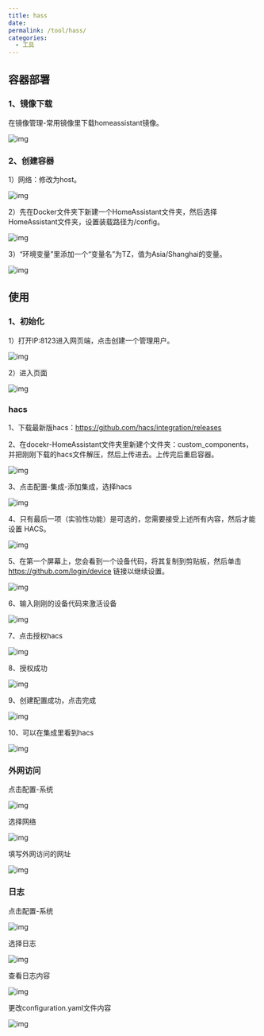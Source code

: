 ```yaml
---
title: hass
date:
permalink: /tool/hass/
categories:
  - 工具
---
```


## 容器部署

### 1、镜像下载

在镜像管理-常用镜像里下载homeassistant镜像。

![img](./img/0301.png)

### 2、创建容器

1）网络：修改为host。

![img](./img/0302.png)

2）先在Docker文件夹下新建一个HomeAssistant文件夹，然后选择HomeAssistant文件夹，设置装载路径为/config。

![img](./img/0303.png)


3）“环境变量”里添加一个“变量名”为TZ，值为Asia/Shanghai的变量。

![img](./img/0304.png)

## 使用

### 1、初始化

1）打开IP:8123进入网页端，点击创建一个管理用户。

![img](./img/0305.png)

2）进入页面

![img](./img/0306.png)


### hacs

1、下载最新版hacs：https://github.com/hacs/integration/releases

2、在docekr-HomeAssistant文件夹里新建个文件夹：custom_components，并把刚刚下载的hacs文件解压，然后上传进去。上传完后重启容器。

![img](./img/0307.png)

3、点击配置-集成-添加集成，选择hacs

![img](./img/0308.png)

4、只有最后一项（实验性功能）是可选的，您需要接受上述所有内容，然后才能设置 HACS。

![img](./img/0309.png)

5、在第一个屏幕上，您会看到一个设备代码，将其复制到剪贴板，然后单击 <https://github.com/login/device> 链接以继续设置。

![img](./img/0310.png)

6、输入刚刚的设备代码来激活设备

![img](./img/0311.png)

7、点击授权hacs

![img](./img/0312.png)

8、授权成功

![img](./img/0313.png)

9、创建配置成功，点击完成

![img](./img/0314.png)

10、可以在集成里看到hacs

![img](./img/0315.png)

### 外网访问

点击配置-系统

![img](./img/0316.png)

选择网络

![img](./img/0317.png)

填写外网访问的网址

![img](./img/0318.png)

### 日志

点击配置-系统

![img](./img/0319.png)

选择日志

![img](./img/0320.png)

查看日志内容

![img](./img/0321.png)

更改configuration.yaml文件内容

![img](./img/0322.png)
